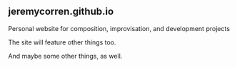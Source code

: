 ## jeremycorren.github.io

Personal website for composition, improvisation, and development projects

The site will feature other things too.

And maybe some other things, as well.
